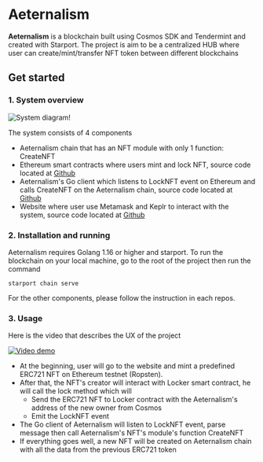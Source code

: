 # Aeternalism
**Aeternalism** is a blockchain built using Cosmos SDK and Tendermint and created with Starport. 
The project is aim to be a centralized HUB where user can create/mint/transfer NFT token between different blockchains

## Get started

### 1. System overview

![System diagram!](https://challengepost-s3-challengepost.netdna-ssl.com/photos/production/software_photos/001/765/577/datas/gallery.jpg)

The system consists of 4 components
- Aeternalism chain that has an NFT module with only 1 function: CreateNFT
- Ethereum smart contracts where users mint and lock NFT, source code located at [Github](https://github.com/lebrian9889/aeschain-ethereum)
- Aeternalism's Go client which listens to LockNFT event on Ethereum and calls CreateNFT on the Aeternalism chain, source code located at [Github](https://github.com/lebrian9889/aeschain-client)
- Website where user use Metamask and Keplr to interact with the system, source code located at [Github](https://github.com/lebrian9889/frontend)

### 2. Installation and running

Aeternalism requires Golang 1.16 or higher and starport. To run the blockchain on your local machine, go to the root of the project then run the command

```
starport chain serve
```

For the other components, please follow the instruction in each repos.

### 3. Usage

Here is the video that describes the UX of the project

[![Video demo](https://img.youtube.com/vi/5IrEN1OG338/0.jpg)](https://www.youtube.com/watch?v=5IrEN1OG338)

- At the beginning, user will go to the website and mint a predefined ERC721 NFT on Ethereum testnet (Ropsten).
- After that, the NFT's creator will interact with Locker smart contract, he will call the lock method which will
    - Send the ERC721 NFT to Locker contract with the Aeternalism's address of the new owner from Cosmos
    - Emit the LockNFT event
- The Go client of Aeternalism will listen to LockNFT event, parse message then call Aeternalism's NFT's module's function CreateNFT
- If everything goes well, a new NFT will be created on Aeternalism chain with all the data from the previous ERC721 token 
